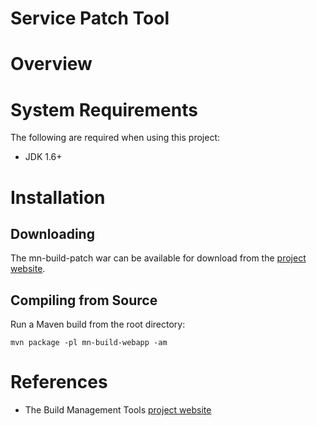 Service Patch Tool
==================

# Overview #


# System Requirements #

The following are required when using this project:

* JDK 1.6+ 

# Installation #

 
## Downloading ##

The mn-build-patch war can be available for 
download from the [project website].

## Compiling from Source ##

Run a Maven build from the root directory:

    mvn package -pl mn-build-webapp -am


# References #

* The Build Management Tools [project website]
 
[project website]: http://buildmanagement.modeln.com

